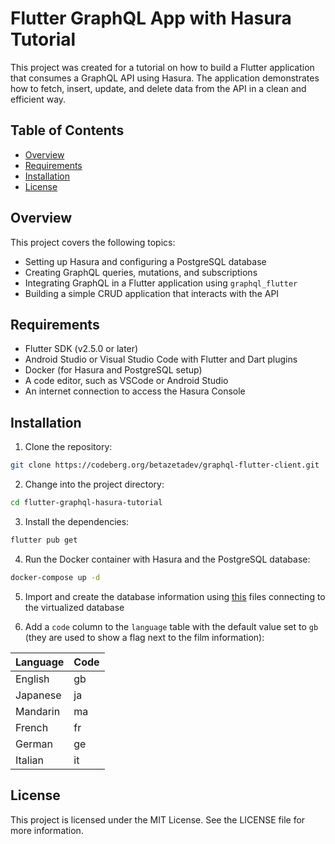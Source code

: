 # Flutter GraphQL App with Hasura Tutorial

This project was created for a tutorial on how to build a Flutter application that consumes a GraphQL API using Hasura. The application demonstrates how to fetch, insert, update, and delete data from the API in a clean and efficient way.

## Table of Contents

- [Overview](#overview)
- [Requirements](#requirements)
- [Installation](#installation)
- [License](#license)

## Overview

This project covers the following topics:

- Setting up Hasura and configuring a PostgreSQL database
- Creating GraphQL queries, mutations, and subscriptions
- Integrating GraphQL in a Flutter application using `graphql_flutter`
- Building a simple CRUD application that interacts with the API

## Requirements

- Flutter SDK (v2.5.0 or later)
- Android Studio or Visual Studio Code with Flutter and Dart plugins
- Docker (for Hasura and PostgreSQL setup)
- A code editor, such as VSCode or Android Studio
- An internet connection to access the Hasura Console

## Installation

1. Clone the repository:

```bash
git clone https://codeberg.org/betazetadev/graphql-flutter-client.git
```

2. Change into the project directory:

```bash
cd flutter-graphql-hasura-tutorial
```

3. Install the dependencies:

```bash
flutter pub get
```

4. Run the Docker container with Hasura and the PostgreSQL database:

```bash
docker-compose up -d
```

5. Import and create the database information using [this](https://github.com/morenoh149/postgresDBSamples/tree/master/pagila-0.10.1) files connecting to the virtualized database

6. Add a `code` column to the `language` table with the default value set to `gb` (they are used to show a flag next to the film information): 

| Language | Code |
| --- | --- |
| English | gb |
| Japanese | ja |
| Mandarin | ma |
| French | fr |
| German | ge |
| Italian | it |

## License

This project is licensed under the MIT License. See the LICENSE file for more information.